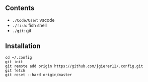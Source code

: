 ## Contents

- `./Code/User`: vscode
- `./fish`: fish shell
- `./git`: git

## Installation

```fish
cd ~/.config
git init
git remote add origin https://github.com/jgierer12/.config.git
git fetch
git reset --hard origin/master
```

